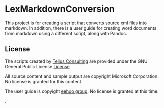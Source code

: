 # LexMarkdownConversion

This project is for creating a script that converts source xml files into markdown.
In addition, there is a user guide for creating word documents from markdown using a different script, along with Pandoc.

## License

The scripts created by [Tellus Consulting](http://tellus-consulting.com) are provided under the GNU General Public License [License](license.md)

All source content and sample output are copyright Microsoft Corporation. No license is granted for this content.

The user guide is copyight [eehoo group](http://www.eehoogroup.com/). No license is granted at this time.

.
